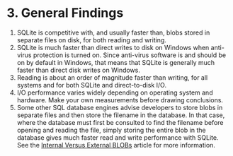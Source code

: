 # 3\. General Findings


1. SQLite is competitive with, and usually faster than, blobs stored in
separate files on disk, for both reading and writing.
2. SQLite is much faster than direct writes to disk on Windows
when anti\-virus protection is turned on. Since anti\-virus software
is and should be on by default in Windows, that means that SQLite
is generally much faster than direct disk writes on Windows.
3. Reading is about an order of magnitude faster than writing, for all
systems and for both SQLite and direct\-to\-disk I/O.
4. I/O performance varies widely depending on operating system and hardware.
Make your own measurements before drawing conclusions.
5. Some other SQL database engines advise developers to store blobs in separate
files and then store the filename in the database. In that case, where
the database must first be consulted to find the filename before opening
and reading the file, simply storing the entire blob in the database
gives much faster read and write performance with SQLite.
See the [Internal Versus External BLOBs](intern-v-extern-blob.html) article for more information.



